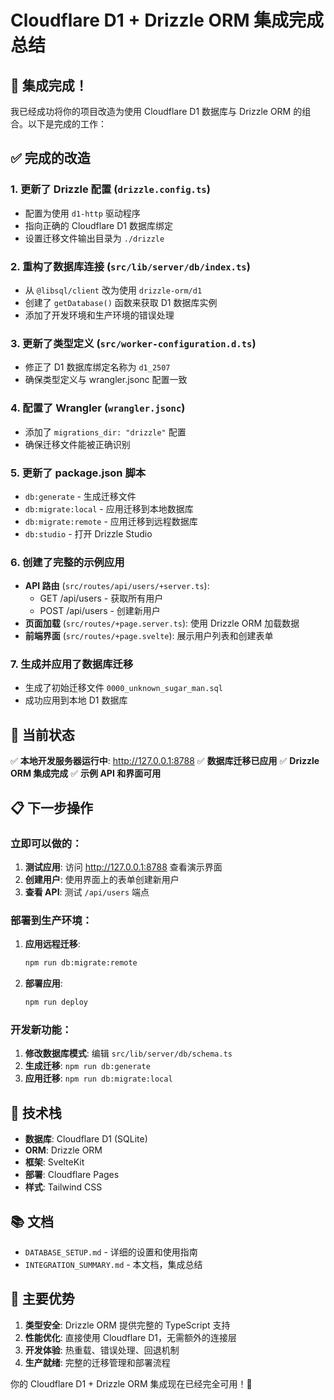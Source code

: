 # Cloudflare D1 + Drizzle ORM 集成完成总结

## 🎉 集成完成！

我已经成功将你的项目改造为使用 Cloudflare D1 数据库与 Drizzle ORM 的组合。以下是完成的工作：

## ✅ 完成的改造

### 1. 更新了 Drizzle 配置 (`drizzle.config.ts`)
- 配置为使用 `d1-http` 驱动程序
- 指向正确的 Cloudflare D1 数据库绑定
- 设置迁移文件输出目录为 `./drizzle`

### 2. 重构了数据库连接 (`src/lib/server/db/index.ts`)
- 从 `@libsql/client` 改为使用 `drizzle-orm/d1`
- 创建了 `getDatabase()` 函数来获取 D1 数据库实例
- 添加了开发环境和生产环境的错误处理

### 3. 更新了类型定义 (`src/worker-configuration.d.ts`)
- 修正了 D1 数据库绑定名称为 `d1_2507`
- 确保类型定义与 wrangler.jsonc 配置一致

### 4. 配置了 Wrangler (`wrangler.jsonc`)
- 添加了 `migrations_dir: "drizzle"` 配置
- 确保迁移文件能被正确识别

### 5. 更新了 package.json 脚本
- `db:generate` - 生成迁移文件
- `db:migrate:local` - 应用迁移到本地数据库
- `db:migrate:remote` - 应用迁移到远程数据库
- `db:studio` - 打开 Drizzle Studio

### 6. 创建了完整的示例应用
- **API 路由** (`src/routes/api/users/+server.ts`): 
  - GET /api/users - 获取所有用户
  - POST /api/users - 创建新用户
- **页面加载** (`src/routes/+page.server.ts`): 使用 Drizzle ORM 加载数据
- **前端界面** (`src/routes/+page.svelte`): 展示用户列表和创建表单

### 7. 生成并应用了数据库迁移
- 生成了初始迁移文件 `0000_unknown_sugar_man.sql`
- 成功应用到本地 D1 数据库

## 🚀 当前状态

✅ **本地开发服务器运行中**: http://127.0.0.1:8788
✅ **数据库迁移已应用**
✅ **Drizzle ORM 集成完成**
✅ **示例 API 和界面可用**

## 📋 下一步操作

### 立即可以做的：
1. **测试应用**: 访问 http://127.0.0.1:8788 查看演示界面
2. **创建用户**: 使用界面上的表单创建新用户
3. **查看 API**: 测试 `/api/users` 端点

### 部署到生产环境：
1. **应用远程迁移**:
   ```bash
   npm run db:migrate:remote
   ```

2. **部署应用**:
   ```bash
   npm run deploy
   ```

### 开发新功能：
1. **修改数据库模式**: 编辑 `src/lib/server/db/schema.ts`
2. **生成迁移**: `npm run db:generate`
3. **应用迁移**: `npm run db:migrate:local`

## 🔧 技术栈

- **数据库**: Cloudflare D1 (SQLite)
- **ORM**: Drizzle ORM
- **框架**: SvelteKit
- **部署**: Cloudflare Pages
- **样式**: Tailwind CSS

## 📚 文档

- `DATABASE_SETUP.md` - 详细的设置和使用指南
- `INTEGRATION_SUMMARY.md` - 本文档，集成总结

## 🎯 主要优势

1. **类型安全**: Drizzle ORM 提供完整的 TypeScript 支持
2. **性能优化**: 直接使用 Cloudflare D1，无需额外的连接层
3. **开发体验**: 热重载、错误处理、回退机制
4. **生产就绪**: 完整的迁移管理和部署流程

你的 Cloudflare D1 + Drizzle ORM 集成现在已经完全可用！🎉
